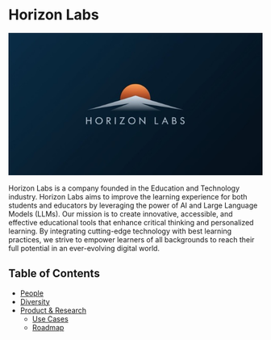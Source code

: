 # Horizon Labs

![Team Logo](./logo.jpeg)


Horizon Labs is a company founded in the Education and Technology industry. Horizon Labs aims to improve the learning experience for both students and educators by leveraging the power of AI and Large Language Models (LLMs). Our mission is to create innovative, accessible, and effective educational tools that enhance critical thinking and personalized learning. By integrating cutting-edge technology with best learning practices, we strive to empower learners of all backgrounds to reach their full potential in an ever-evolving digital world.


Table of Contents
---

- [People](./team/)
- [Diversity](./team/diversity.md)
- [Product & Research](./product_research/)
    - [Use Cases](./product_research/use_cases.md)
    - [Roadmap](./product_research/roadmap.md)
